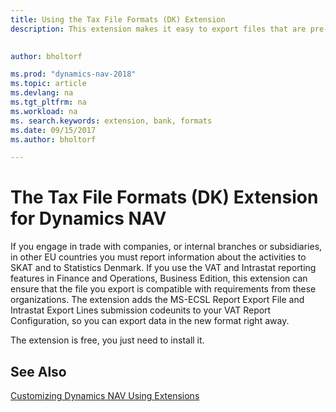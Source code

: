 ```yaml
---
title: Using the Tax File Formats (DK) Extension
description: This extension makes it easy to export files that are pre-formatted to meet bank requirements for electronic submissions. 

 
author: bholtorf

ms.prod: "dynamics-nav-2018"
ms.topic: article
ms.devlang: na
ms.tgt_pltfrm: na
ms.workload: na
ms. search.keywords: extension, bank, formats
ms.date: 09/15/2017
ms.author: bholtorf

---
```


# The Tax File Formats (DK) Extension for Dynamics NAV
If you engage in trade with companies, or internal branches or subsidiaries, in other EU countries you must report information about the activities to SKAT and to Statistics Denmark. If you use the VAT and Intrastat reporting features in Finance and Operations, Business Edition, this extension can ensure that the file you export is compatible with requirements from these organizations. The extension adds the MS-ECSL Report Export File and Intrastat Export Lines submission codeunits to your VAT Report Configuration, so you can export data in the new format right away.

The extension is free, you just need to install it. 

## See Also
[Customizing Dynamics NAV Using Extensions](ui-extensions.md)